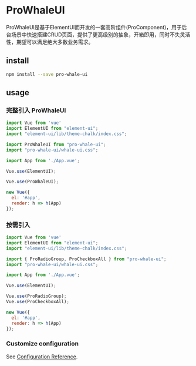 # ProWhaleUI
ProWhaleUI是基于ElementUI而开发的一套高阶组件(ProComponent)，用于后台场景中快速搭建CRUD页面，提供了更高级别的抽象，开箱即用，同时不失灵活性，期望可以满足绝大多数业务需求。

## install
```bash
npm install --save pro-whale-ui
```

## usage
### 完整引入 ProWhaleUI
```js
import Vue from 'vue'
import ElementUI from "element-ui";
import "element-ui/lib/theme-chalk/index.css";

import ProWhaleUI from "pro-whale-ui";
import "pro-whale-ui/whale-ui.css";

import App from './App.vue';

Vue.use(ElementUI);

Vue.use(ProWhaleUI);

new Vue({
  el: '#app',
  render: h => h(App)
});

```

### 按需引入
```js
import Vue from 'vue'
import ElementUI from "element-ui";
import "element-ui/lib/theme-chalk/index.css";

import { ProRadioGroup, ProCheckboxAll } from "pro-whale-ui";
import "pro-whale-ui/whale-ui.css";

import App from './App.vue';

Vue.use(ElementUI);

Vue.use(ProRadioGroup);
Vue.use(ProCheckboxAll);

new Vue({
  el: '#app',
  render: h => h(App)
});
```

### Customize configuration
See [Configuration Reference](https://cli.vuejs.org/config/).
